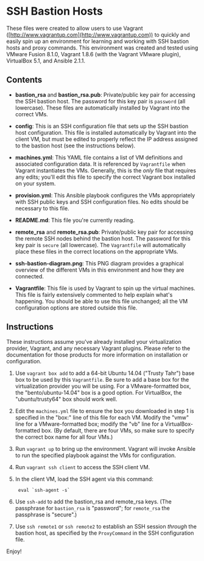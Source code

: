 # SSH Bastion Hosts

These files were created to allow users to use Vagrant ([http://www.vagrantup.com](http://www.vagrantup.com)) to quickly and easily spin up an environment for learning and working with SSH bastion hosts and proxy commands. This environment was created and tested using VMware Fusion 8.1.0, Vagrant 1.8.6 (with the Vagrant VMware plugin), VirtualBox 5.1, and Ansible 2.1.1.

## Contents

* **bastion\_rsa** and **bastion\_rsa.pub**: Private/public key pair for accessing the SSH bastion host. The password for this key pair is `password` (all lowercase). These files are automatically installed by Vagrant into the correct VMs.

* **config**: This is an SSH configuration file that sets up the SSH bastion host configuration. This file is installed automatically by Vagrant into the client VM, but must be edited to properly reflect the IP address assigned to the bastion host (see the instructions below).

* **machines.yml**: This YAML file contains a list of VM definitions and associated configuration data. It is referenced by `Vagrantfile` when Vagrant instantiates the VMs. Generally, this is the _only_ file that requires any edits; you'll edit this file to specify the correct Vagrant box installed on your system.

* **provision.yml**: This Ansible playbook configures the VMs appropriately with SSH public keys and SSH configuration files. No edits should be necessary to this file.

* **README.md**: This file you're currently reading.

* **remote\_rsa** and **remote\_rsa.pub**: Private/public key pair for accessing the remote SSH nodes behind the bastion host. The password for this key pair is `secure` (all lowercase). The `Vagrantfile` will automatically place these files in the correct locations on the appropriate VMs.

* **ssh-bastion-diagram.png**: This PNG diagram provides a graphical overview of the different VMs in this environment and how they are connected.

* **Vagrantfile**: This file is used by Vagrant to spin up the virtual machines. This file is fairly extensively commented to help explain what's happening. You should be able to use this file unchanged; all the VM configuration options are stored outside this file.

## Instructions

These instructions assume you've already installed your virtualization provider, Vagrant, and any necessary Vagrant plugins. Please refer to the documentation for those products for more information on installation or configuration.

1. Use `vagrant box add` to add a 64-bit Ubuntu 14.04 ("Trusty Tahr") base box to be used by this `Vagrantfile`. Be sure to add a base box for the virtualization provider you will be using. For a VMware-formatted box, the "bento/ubuntu-14.04" box is a good option. For VirtualBox, the "ubuntu/trusty64" box should work well.

2. Edit the `machines.yml` file to ensure the box you downloaded in step 1 is specified in the "box:" line of this file for each VM. Modify the "vmw" line for a VMware-formatted box; modify the "vb" line for a VirtualBox-formatted box. (By default, there are four VMs, so make sure to specify the correct box name for all four VMs.)

3. Run `vagrant up` to bring up the environment. Vagrant will invoke Ansible to run the specified playbook against the VMs for configuration.

4. Run `vagrant ssh client` to access the SSH client VM.

5. In the client VM, load the SSH agent via this command:

        eval `ssh-agent -s`

7. Use `ssh-add` to add the bastion\_rsa and remote\_rsa keys. (The passphrase for `bastion_rsa` is "password"; for `remote_rsa` the passphrase is "secure".)

8. Use `ssh remote1` or `ssh remote2` to establish an SSH session _through_ the bastion host, as specified by the `ProxyCommand` in the SSH configuration file.

Enjoy!
